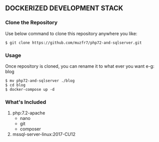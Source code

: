 ## DOCKERIZED DEVELOPMENT STACK

### Clone the Repository
Use below command to clone this repository anywhere you like:
```
$ git clone https://github.com/muzfr7/php72-and-sqlserver.git
```

### Usage
Once repository is cloned, you can rename it to what ever  you want e-g: blog
```
$ mv php72-and-sqlserver ./blog
$ cd blog
$ docker-compose up -d
```

### What's Included
1. php:7.2-apache
    * nano
    * git
    * composer
2. mssql-server-linux:2017-CU12
